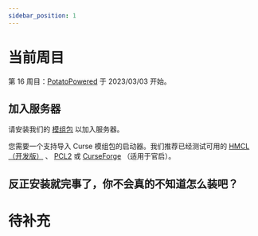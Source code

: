 ```yaml
---
sidebar_position: 1
---
```


# 当前周目

第 16 周目：[PotatoPowered](/blog/s16-launched) 于 2023/03/03 开始。

## 加入服务器

请安装我们的 [模组包](https://tp.curiousers.org/potatopowered) 以加入服务器。

您需要一个支持导入 Curse 模组包的启动器。我们推荐已经测试可用的 [HMCL（开发版）](https://hmcl.huangyuhui.net) 、 [PCL2](https://afdian.net/p/0164034c016c11ebafcb52540025c377) 或 [CurseForge](https://download.curseforge.com) （适用于官启）。

## 反正安装就完事了，你不会真的不知道怎么装吧？

# 待补充